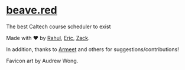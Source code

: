 # [beave.red](https://beave.red)

The best Caltech course scheduler to exist

Made with ❤️ by [Rahul](https://github.com/rchalamala), [Eric](https://github.com/ericlovesmath/), [Zack](https://github.com/zack466).

In addition, thanks to [Armeet](https://github.com/armeetjatyani) and others for suggestions/contributions!

Favicon art by Audrew Wong.

